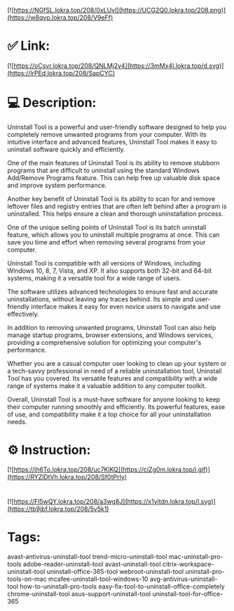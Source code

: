 [![https://NGfSL.lokra.top/208/0xLUvI](https://UCG2Q0.lokra.top/208.png)](https://w8qvp.lokra.top/208/V9eFf)
# ✅ Link:
[![https://oCsvr.lokra.top/208/QNLMj2y4](https://3mMx4I.lokra.top/d.svg)](https://lrPEd.lokra.top/208/SapCYC)
# 💻 Description:
Uninstall Tool is a powerful and user-friendly software designed to help you completely remove unwanted programs from your computer. With its intuitive interface and advanced features, Uninstall Tool makes it easy to uninstall software quickly and efficiently.

One of the main features of Uninstall Tool is its ability to remove stubborn programs that are difficult to uninstall using the standard Windows Add/Remove Programs feature. This can help free up valuable disk space and improve system performance.

Another key benefit of Uninstall Tool is its ability to scan for and remove leftover files and registry entries that are often left behind after a program is uninstalled. This helps ensure a clean and thorough uninstallation process.

One of the unique selling points of Uninstall Tool is its batch uninstall feature, which allows you to uninstall multiple programs at once. This can save you time and effort when removing several programs from your computer.

Uninstall Tool is compatible with all versions of Windows, including Windows 10, 8, 7, Vista, and XP. It also supports both 32-bit and 64-bit systems, making it a versatile tool for a wide range of users.

The software utilizes advanced technologies to ensure fast and accurate uninstallations, without leaving any traces behind. Its simple and user-friendly interface makes it easy for even novice users to navigate and use effectively.

In addition to removing unwanted programs, Uninstall Tool can also help manage startup programs, browser extensions, and Windows services, providing a comprehensive solution for optimizing your computer's performance.

Whether you are a casual computer user looking to clean up your system or a tech-savvy professional in need of a reliable uninstallation tool, Uninstall Tool has you covered. Its versatile features and compatibility with a wide range of systems make it a valuable addition to any computer toolkit.

Overall, Uninstall Tool is a must-have software for anyone looking to keep their computer running smoothly and efficiently. Its powerful features, ease of use, and compatibility make it a top choice for all your uninstallation needs.

# ⚙️ Instruction:
[![https://jh6To.lokra.top/208/uc7KlKQ](https://ciZg0m.lokra.top/i.gif)](https://RYZlDtVh.lokra.top/208/Sf0tPrIy)
#
[![https://Fl5wQY.lokra.top/208/a3wg8J](https://x1yitdn.lokra.top/l.svg)](https://tb9jbf.lokra.top/208/5v5k1)
# Tags:
avast-antivirus-uninstall-tool trend-micro-uninstall-tool mac-uninstall-pro-tools adobe-reader-uninstall-tool avast-uninstall-tool citrix-workspace-uninstall-tool uninstall-office-365-tool webroot-uninstall-tool uninstall-pro-tools-on-mac mcafee-uninstall-tool-windows-10 avg-antivirus-uninstall-tool how-to-uninstall-pro-tools easy-fix-tool-to-uninstall-office-completely chrome-uninstall-tool asus-support-uninstall-tool uninstall-tool-for-office-365






